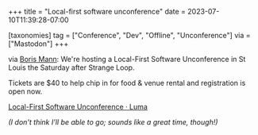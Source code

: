 +++
title = "Local-first software unconference"
date = 2023-07-10T11:39:28-07:00

[taxonomies]
tag = ["Conference", "Dev", "Offline", "Unconference"]
via = ["Mastodon"]
+++

via [Boris Mann](https://cosocial.ca/@boris/110690867969878667): We're hosting a Local-First Software Unconference in St Louis the Saturday after Strange Loop.

<!-- more -->

Tickets are $40 to help chip in for food & venue rental and registration is open now.

[Local-First Software Unconference · Luma](https://lu.ma/localfirstswunconf-stlouis)

_(I don't think I'll be able to go; sounds like a great time, though!)_
